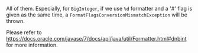 All of them. Especially, for `BigInteger`, if we use `%d` formatter and a '#' flag is given as the same time, a `FormatFlagsConversionMismatchException` will be thrown. 

Please refer to https://docs.oracle.com/javase/7/docs/api/java/util/Formatter.html#dnbint for more information.